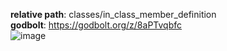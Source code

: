 **relative path**: classes/in_class_member_definition  
**godbolt**: https://godbolt.org/z/8aPTvqbfc  
![image](https://github.com/Radglay/cpp_qa/assets/32621646/a76c787e-31b8-4219-95f0-3cf1c5b59081)
